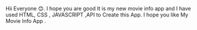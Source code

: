 Hii Everyone 😊. I hope you are good 
It is my new movie info app and I have used HTML, CSS , JAVASCRIPT ,API to Create this App.
I hope you like My Movie Info App .
